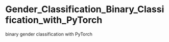 # Gender_Classification_Binary_Classification_with_PyTorch
binary gender classification with PyTorch

